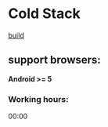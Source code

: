 # Cold Stack
[build](http://coldstack.wndrbase.com/)

## support browsers:
**Android >= 5**

### Working hours:
00:00
